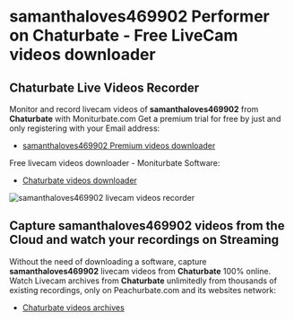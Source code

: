 # samanthaloves469902 Performer on Chaturbate - Free LiveCam videos downloader

## Chaturbate Live Videos Recorder

Monitor and record livecam videos of **samanthaloves469902** from **Chaturbate** with Moniturbate.com
Get a premium trial for free by just and only registering with your Email address:
* [samanthaloves469902 Premium videos downloader](https://moniturbate.com/request-demo-licence-key.html)

Free livecam videos downloader - Moniturbate Software:
* [Chaturbate videos downloader](https://moniturbate.com/moniturbate-download-software.html)

![samanthaloves469902 livecam videos recorder](https://peachurnet.com/templates/moniturbate-software.png)


## Capture samanthaloves469902 videos from the Cloud and watch your recordings on Streaming

Without the need of downloading a software, capture **samanthaloves469902** livecam videos from **Chaturbate** 100% online.
Watch Livecam archives from **Chaturbate** unlimitedly from thousands of existing recordings, only on Peachurbate.com and its websites network:
* [Chaturbate videos archives](https://peachurnet.com/)